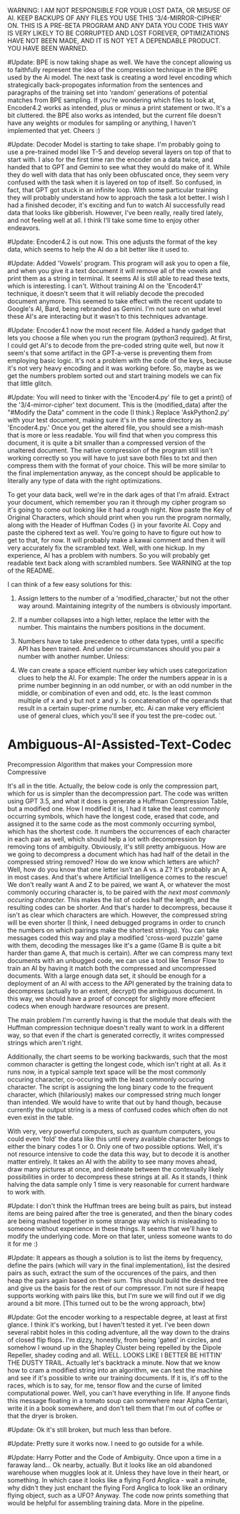WARNING: I AM NOT RESPONSIBLE FOR YOUR LOST DATA, OR MISUSE OF AI. KEEP BACKUPS OF ANY FILES YOU USE THIS '3/4-MIRROR-CIPHER' ON. THIS IS A PRE-BETA PROGRAM AND ANY DATA YOU CODE THIS WAY IS VERY LIKELY TO BE CORRUPTED AND LOST FOREVER, OPTIMIZATIONS HAVE NOT BEEN MADE, AND IT IS NOT YET A DEPENDABLE PRODUCT. YOU HAVE BEEN WARNED.

#Update: BPE is now taking shape as well. We have the concept allowing us to faithfully represent the idea of the compression technique in the BPE used by the Ai model. The next task is creating a word level encoding which strategically back-propogates information from the sentences and paragraphs of the training set into 'random' generations of potential matches from BPE sampling. 
If you're wondering which files to look at, Encoder4.2 works as intended, plus or minus a print statement or two. It's a bit cluttered. the BPE also works as intended, but the current file doesn't have any weights or modules for sampling or anything, I haven't implemented that yet. Cheers :)

#Update: Decoder Model is starting to take shape. I'm probably going to use a pre-trained model like T-5 and develop several layers on top of that to start with. I also for the first time ran the encoder on a data twice, and handed that to GPT and Gemini to see what they would do make of it. While they do well with data that has only been obfuscated once, they seem very confused with the task when it is layered on top of itself. So confused, in fact, that GPT got stuck in an infinite loop. With some particular training they will probably understand how to approach the task a lot better. I wish I had a finished decoder, it's exciting and fun to watch AI successfully read data that looks like gibberish. However, I've been really, really tired lately, and not feeling well at all. I think I'll take some time to enjoy other endeavors. 

#Update: Encoder4.2 is out now. This one adjusts the format of the key data, which seems to help the AI do a bit better like it used to.

#Update: Added 'Vowels' program. This program will ask you to open a file, and when you give it a text document it will remove all of the vowels and print them as a string in terminal. It seems AI is still able to read these texts, which is interesting. I can't. Without training AI on the 'Encoder4.1' technique, it doesn't seem that it will reliably decode the precoded document anymore. This seemed to take effect with the recent update to Google's AI, Bard, being rebranded as Gemini. I'm not sure on what level these AI's are interacting but it wasn't to this techniques advantage.

#Update: Encoder4.1 now the most recent file. Added a handy gadget that lets you choose a file when you run the program (python3 required). At first, I could get AI's to decode from the pre-coded string quite well, but now it seem's that some artifact in the GPT-a-verse is preventing them from employing basic logic. It's not a problem with the code of the keys, because it's not very heavy encoding and it was working before. So, maybe as we get the numbers problem sorted out and start training models we can fix that little glitch. 

#Update: You will need to tinker with the 'Encoder4.py' file to get a print() of the '3/4-mirror-cipher' text document. This is the (modified_data) after the "#Modify the Data" comment in the code (I think.) Replace 'AskPython2.py' with your test document, making sure it's in the same directory as 'Encoder4.py.' Once you get the altered file, you should see a mish-mash that is more or less readable. You will find that when you compress this document, it is quite a bit smaller than a compressed version of the unaltered document. The native compression of the program still isn't working correctly so you will have to just save both files to txt and then compress them with the format of your choice. This will be more similar to the final implementation anyway, as the concept should be applicable to literally any type of data with the right optimizations. 

To get your data back, well we're in the dark ages of that I'm afraid. Extract your document, which remember you ran it through my cipher program so it's going to come out looking like it had a rough night. Now paste the Key of Original Characters, which should print when you run the program normally, along with the Header of Huffman Codes {} in your favorite AI. Copy and paste the ciphered text as well. You're going to have to figure out how to get to that, for now. It will probably make a kawai comment and then it will very accurately fix the scrambled text. Well, with one hickup. In my experience, AI has a problem with numbers. So you will probably get readable text back along with scrambled numbers. See WARNING at the top of the README.

I can think of a few easy solutions for this:

 1) Assign letters to the number of a 'modified_character,' but not the other way around. Maintaining integrity of the numbers is obviously important. 

 2) If a number collapses into a high letter, replace the letter with the number. This maintains the numbers positions in the document.
 
 3) Numbers have to take precedence to other data types, until a specific API has been trained. And under no circumstances should you pair a number with      another number. Unless:
    
 5) We can create a space efficient number key which uses categorization clues to help the AI. For example: The order the numbers appear in is a prime        number beginning in an odd number, or with an odd number in the middle, or combination of even and odd, etc.
    Is the least common multiple of x and y but not z and y.
    Is concatenation of the operands that result in a certain super-prime number, etc. Ai can make very efficient use of general clues, which you'll see      if you test the pre-codec out. 
 `  


# Ambiguous-AI-Assisted-Text-Codec
Precompression Algorithm that makes your Compression more Compressive


It's all in the title. Actually, the below code is only the compression part, which for us is simpler than the decompression part. The code was written using GPT 3.5, and what it does is generate a Huffman Compression Table, but a modified one. How I modified it is, I had it take the least commonly occurring symbols, which have the longest code, erased that code, and assigned it to the same code as the most commonly occurring symbol, which has the shortest code. It numbers the occurrences of each character in each pair as well, which should help a lot with decompression by removing tons of ambiguity. Obviously, it's still pretty ambiguous. How are we going to decompress a document which has had half of the detail in the compressed string removed? How do we know which letters are which? Well, how do you know that one letter isn't an A vs. a Z? It's probably an A, in most cases. And that's where Artificial Intelligence comes to the rescue! We don't really want A and Z to be paired, we want A, or whatever the most commonly occuring character is, to be paired with *the next most commonly occuring character.* This makes the list of codes half the length, and the resulting codes can be shorter. And that's harder to decompress, because it isn't as clear which characters are which. However, the compressed string will be even shorter (I think, I need debugged programs in order to crunch the numbers on which pairings make the shortest strings). You can take messages coded this way and play a modified 'cross-word puzzle' game with them, decoding the messages like it's a game (Game B is quite a bit harder than game A, that much is certain). After we can compress many text documents with an unbugged code, we can use a tool like Tensor Flow to train an AI by having it match both the compressed and uncompressed documents. With a large enough data set, it should be enough for a deployment of an AI with access to the API generated by the training data to decompress (actually to an extent, decrypt) the ambiguous document. In this way, we should have a proof of concept for slightly more effecient codecs when enough hardware resources are present. 

The main problem I'm currently having is that the module that deals with the Huffman compression technique doesn't really want to work in a different way, so that even if the chart is generated correctly, it writes compressed strings which aren't right. 

Additionally, the chart seems to be working backwards, such that the most common character is getting the longest code, which isn't right at all. As it runs now, in a typical sample text space will be the most commonly occuring character, co-occuring with the least commonly occuring character. The script is assigning the long binary code to the frequent character, which (hilariously) makes our compressed string much longer than intended. We would have to write that out by hand though, because currently the output string is a mess of confused codes which often do not even exist in the table.

With very, very powerful computers, such as quantum computers, you could even 'fold' the data like this until every available character belongs to either the binary codes 1 or 0. Only one of two possible options. Well, it's not resource intensive to code the data this way, but to decode it is another matter entirely. It takes an AI with the ability to see many moves ahead, draw many pictures at once, and delineate between the contexually likely possibilities in order to decompress these strings at all. As it stands, I think halving the data sample only 1 time is very reasonable for current hardware to work with. 

#Update: I don't think the Huffman trees are being built as pairs, but instead items are being paired after the tree is generated, and then the binary codes are being mashed together in some strange way which is misleading to someone without experience in these things. It seems that we'll have to modify the underlying code. More on that later, unless someone wants to do it for me :)

#Update: It appears as though a solution is to list the items by frequency, define the pairs (which will vary in the final implementation), list the desired pairs as such, extract the sum of the occurences of the pairs, and then heap the pairs again based on their sum. This should build the desired tree and give us the basis for the rest of our compressor. I'm not sure if heapq supports working with pairs like this, but I'm sure we will find out if we dig around a bit more. [This turned out to be the wrong approach, btw]



#Update: Got the encoder working to a respectable degree, at least at first glance. I think it's working, but I haven't tested it yet. I've been down several rabbit holes in this coding adventure, all the way down to the drains of closed flip flops. I'm dizzy, honestly, from being 'gated' in circles, and somehow I wound up in the Shapley Cluster being repelled by the Dipole Repeller, shadey coding and all. WELL. LOOKS LIKE I BETTER BE HITTIN' THE DUSTY TRAIL. Actually let's backtrack a minute. Now that we know how to cram a modified string into an algorithm, we can test the machine and see if it's possible to write our training documents. If it is, it's off to the races, which is to say, for me, tensor flow and the curse of limited computational power. Well, you can't have everything in life. If anyone finds this message floating in a tomato soup can somewhere near Alpha Centari, write it in a book somewhere, and don't tell them that I'm out of coffee or that the dryer is broken.

#Update: Ok it's still broken, but much less than before.

#Update: Pretty sure it works now. I need to go outside for a while.

#Update: Harry Potter and the Code of Ambiguity. Once upon a time in a faraway land... Ok nearby, actually. But it looks like an old abandoned warehouse when muggles look at it. Unless they have love in their heart, or something. In which case it looks like a flying Ford Anglica - wait a minute, why didn't they just enchant the flying Ford Anglica to look like an ordinary flying object, such as a UFO? Anyway. The code now prints something that would be helpful for assembling training data. More in the pipeline.
